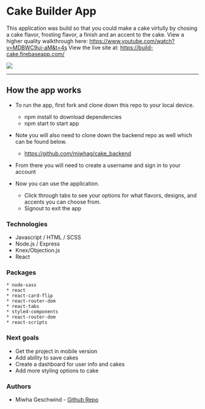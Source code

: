 # Cake Builder App 

This application was build so that you could make a  cake virtully by chosing a cake flavor, frosting flavor, a finish and an accent to the cake. 
View a higher quality walkthrough here: https://www.youtube.com/watch?v=MDBWC9ui-aM&t=4s
View the live site at: https://build-cake.firebaseapp.com/

![](src/Images/capstone.gif)

---

## How the app works  

* To run the app, first fork and clone down this repo to your local device. 
  * npm install to download dependencies 
  * npm start to start app 
* Note you will also need to clone down the backend repo as well which can be found below.
   * https://github.com/miwhag/cake_backend

* From there you will need to create a username and sign in to your account 
* Now you can use the application. 
  * Click through tabs to see your options for what flavors, designs, and accents you can choose from. 
  * Signout to exit the app
   

### Technologies 
* Javascript / HTML / SCSS
* Node.js / Express
* Knex/Objection.js
* React 

### Packages 
```
* node-sass
* react
* react-card-flip
* react-router-dom
* react-tabs
* styled-components
* react-router-dom
* react-scripts
```

### Next goals
* Get the project in mobile version
* Add ability to save cakes 
* Create a dashboard for user info and cakes 
* Add more styling options to cake 

### Authors
* Miwha Geschwind - [Github Repo](https://github.com/miwhag)
